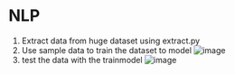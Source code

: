 # NLP
1. Extract data from huge dataset using extract.py
2. Use sample data to train the dataset to model
![image](https://user-images.githubusercontent.com/61874750/202937690-0e335f9d-32c1-4584-b511-5c18fa071a88.png)
3. test the data with the trainmodel
![image](https://user-images.githubusercontent.com/61874750/202945369-85f3c6db-d268-4cc3-8a67-2fc440100b2b.png)

